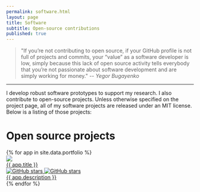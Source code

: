 ```yaml
---
permalink: software.html 
layout: page 
title: Software 
subtitle: Open-source contributions 
published: true
---
```


> "If you’re not contributing to open source, if your GitHub profile is not full of projects and commits, your “value” as a software developer is low, simply because this lack of open source activity tells everybody that you’re not passionate about software development and are simply working for money."
> -- <cite>Yegor Bugayenko</cite>

---

I develop robust software prototypes to support my research. I also contribute to open-source projects. Unless otherwise specified on the project page, all of my software projects are released under an MIT license. Below is a listing of those projects:

# Open source projects

  <div id="portfolio">
    <div id="tiles-big">
      {% for app in site.data.portfolio %}
	    <div class="tile">
          <a class="applink" href="{{ app.url }}">
            <img class="appimg" src="https://cf.jare.io/?u=https://www.cesarsotovalero.net/img/logos/{{ app.img }}" />
            <div class="apptitle">{{ app.title }}</div>
            <div class="gh-stats">
                <img class="gh-stat" src="//img.shields.io/github/stars/{{ app.stars }}" alt="GitHub stars">
                <img class="gh-stat" src="//img.shields.io/github/forks/{{ app.stars }}" alt="GitHub stars">
            </div>
            <div class="appdesc">{{ app.description }}</div>
          </a>
        </div>
	  {% endfor %}
    </div>
  </div>
